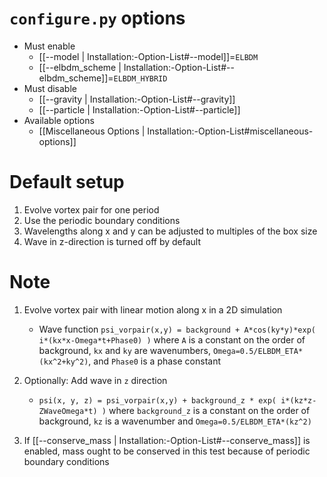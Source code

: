 # `configure.py` options
- Must enable
   - [[--model | Installation:-Option-List#--model]]=`ELBDM`
   - [[--elbdm_scheme | Installation:-Option-List#--elbdm_scheme]]=`ELBDM_HYBRID`
- Must disable
   - [[--gravity | Installation:-Option-List#--gravity]]
   - [[--particle | Installation:-Option-List#--particle]]
- Available options
   - [[Miscellaneous Options | Installation:-Option-List#miscellaneous-options]]


# Default setup
1. Evolve vortex pair for one period
2. Use the periodic boundary conditions
3. Wavelengths along x and y can be adjusted to multiples of the box size
4. Wave in z-direction is turned off by default


# Note
1. Evolve vortex pair with linear motion along x in a 2D simulation
   - Wave function `psi_vorpair(x,y) = background + A*cos(ky*y)*exp( i*(kx*x-Omega*t+Phase0) )`
     where `A` is a constant on the order of background, `kx` and `ky` are wavenumbers,
     `Omega=0.5/ELBDM_ETA*(kx^2+ky^2)`, and `Phase0` is a phase constant

2. Optionally: Add wave in `z` direction
   - `psi(x, y, z) = psi_vorpair(x,y) + background_z * exp( i*(kz*z-ZWaveOmega*t) )`
     where `background_z` is a constant on the order of background, `kz` is a wavenumber and
     `Omega=0.5/ELBDM_ETA*(kz^2)`

3. If [[--conserve_mass | Installation:-Option-List#--conserve_mass]] is enabled, mass ought to be conserved in this test because of periodic boundary conditions
